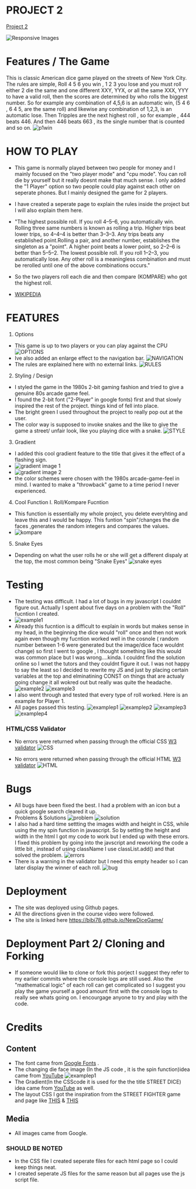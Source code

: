 # PROJECT 2 

[Project 2](https://bibi78.github.io/NewDiceGame/)

![Responsive Images](assets/images/p2RESP.png)




# Features / The Game 

This is classic American dice game played on the streets of New York City. 
The rules are simple, Roll 4 5 6 you win , 1 2 3 you lose and you must roll either 2 die the same and one different XXY, YYX, or all the same XXX, YYY to have a valid roll, then the scores are determined by who rolls the biggest number. So for example any combination of 4,5,6 is an automatic win, (5 4 6 , 6 4 5, are the same roll) and likewise  any combination of 1,2,3, is an automatic lose. Then Tripples are the next highest roll , so for example , 444 beats 446.  And then 446 beats 663 , its the single number that is counted and so on.
![p1win](assets/images/win.png)

# HOW TO PLAY 
* This game is normally played between two people for money and I mainly focused on the "two player mode" and "cpu mode". You can roll die by yourself but it really doesnt make that much sense. I only added the "1 Player" option so two people could play against each other on seperate phones. But I mainly designed the game for 2 players.

* I have created a seperate page to explain the rules inside the project but I will also explain them here. 
* "The highest possible roll. If you roll 4–5–6, you automatically win. Rolling three same numbers is known as rolling a trip. Higher trips beat lower trips, so 4–4–4 is better than 3–3–3. Any trips beats any established point.Rolling a pair, and another number, establishes the singleton as a "point". A higher point beats a lower point, so 2–2–6 is better than 5–5–2. The lowest possible roll. If you roll 1–2–3, you automatically lose. Any other roll is a meaningless combination and must be rerolled until one of the above combinations occurs."
* So the two players roll each die and then compare (KOMPARE) who got the highest roll. 
* [WIKIPEDIA](https://en.wikipedia.org/wiki/Cee-lo#:~:text=The%20players%20roll%20the%20dice,-If%20the%20banker&text=Each%20player%20then%20rolls%20the,point%20lower%20than%20the%20banker's.)

# FEATURES
1. Options 
* This game is up to two players or you can play against the CPU 
![OPTIONS](assets/images/options.png)
* Ive also added an enlarge effect to the navigation bar.
![NAVIGATION](assets/images/navbareffect.png)
* The rules are explained here with no external links. 
![RULES](assets/images/rules.png)

2. Styling / Design 
* I styled the game in the 1980s 2-bit gaming fashion and tried to give a genuine 80s arcade game feel.
* I found the 2-bit font ("2-Player" in google fonts) first and that slowly inspired the rest of the project.
things kind of fell into place.
* The bright green I used throughout the project to really pop out at the user.
* The color way is supposed to invoke snakes and the like to give the game a street/ unfair look, like you playing dice with a snake.
![STYLE](assets/images/style.png)
3. Gradient
* I added this cool gradient feature to the title that gives it the effect of a flashing sign.
* ![gradient image 1](assets/images/gradient1.png)
* ![gradient image 2](assets/images/gradient2.png)
* the color schemes were chosen with the 1980s arcade-game-feel in mind. I wanted to make a "throwback" game to a time period I never experienced.

4. Cool Function
I. Roll/Kompare Fucntion 
* This function is essentially my whole project, you delete everyhting and leave this and I would be happy. This funtion "spin"/changes the die faces ,generates the random integers and compares the values. 
* ![kompare](assets/images/kompare.png)

5. Snake Eyes 
* Depending on what the user rolls he or she will get a different dispaly at the top, the most common being "Snake Eyes"
![snake eyes](assets/images/snakeeyes.png)





# Testing 
* The testing was difficult. I had a lot of bugs in my javascript I couldnt figure out. Actually I spent about five days on a problem with the "Roll" fucntion I created.
* ![example1](assets/images/p1Roll.png)
* Already this fucntion is a difficult to explain in words but makes sense in my head, in the beginning the dice would "roll" once and then not work again even though my fucntion worked well in the cosnole ( random number between 1-6 were generated but the image/dice face wouldnt change) so first I went to google , I thought something like this would was common place but I was wrong....kinda. I couldnt find the solution online so I wnet the tutors and they couldnt figure it out. I was not happy to say the least so I decided to rewrite my JS and just by placing certain variables at the top and elminatining CONST on things that are actualy going change it all wokred out but really was quite the headache.
![example2](assets/images/codetop.png)
![example3](assets/images/tripple2player.png)
* I also went through and tested that every type of roll worked. Here is an example for Player 1.
* All pages passed this testing.
![examplep1](assets/images/p1t1.png) 
![examplep2](assets/images/p1t5.png) 
![examplep3](assets/images/p1t3.png) 
![examplep4](assets/images/p1t4.png)


### HTML/CSS Validator
* No errors were returned when passing through the official CSS [W3 validator](https://jigsaw.w3.org/css-validator/validator?uri=https%3A%2F%2Fbibi78.github.io%2FDiceGame%2F&profile=css3svg&usermedium=all&warning=1&vextwarning=&lang=en) 
![CSS](assets/images/new_dice_css_val.png)

* No errors were returned when passing through the official HTML [W3 validator](https://validator.w3.org/nu/?doc=https%3A%2F%2Fbibi78.github.io%2FDiceGame%2F)
![HTML](assets/images/new_dice_html_val.png)




# Bugs
* All bugs have been fixed the best. I had a problem with an icon but a quick google search cleared it up.
* Problems & Solutions
![problem](assets/images/bug.png)
![solution](assets/images/solution.png)
* I also had a hard time settting the images width and height in CSS, while using the my spin function in javascript. So by setting the height and width in the html I got my code to work but I ended up with these errors. I fixed this problem by going into the javscript and reworking the code a little bit , instead of using className I use classList.add() and that solved the problem.
![errors](assets/images/errors.png)
* There is a warning in the validator but I need this empty header so I can later display the winner of each roll.
![bug](assets/images/warning.png)


# Deployment

* The site was deployed using Github pages.
* All the directions given in the course video were followed.
* The site is linked here https://bibi78.github.io/NewDiceGame/

# Deployment Part 2/ Cloning and Forking 
* If someone would like to clone or fork this porject I suggest they refer to my earlier commits where the console logs are still used. Also the "mathematical logic" of each roll can get complicated so I suggest you play the game yourself a good amount first with the console logs to really see whats going on.  I encourgage anyone to try and play with the code. 

# Credits 
## Content
* The font came from [Google Fonts](https://fonts.google.com/about) .
* The changing die face image (In the JS code , it is the spin function)idea came from [YouTube](https://www.youtube.com/watch?v=B17NC5DD-dA&t=883s) ![examplep1](assets/images/spinfunction.png)
* The Gradient(In the CSScode it is used for the the title STREET DICE) idea came from [YouTube](https://www.youtube.com/watch?v=f3mwKLXpOLk) as well. 
* The layout CSS I got the inspiration from the STREET FIGHTER game and page like [THIS](https://codepen.io/jkneb/pen/DRWdGg) & [THIS](https://dev.to/annlin/build-a-cool-thing-street-fighter-website-16j)

## Media 
* All images came from Google.


### SHOULD BE NOTED ###
* In the CSS file I created seperate files for each html page so I could keep things neat.
* I created seperate JS files for the same reason but all pages use the js script file. 
